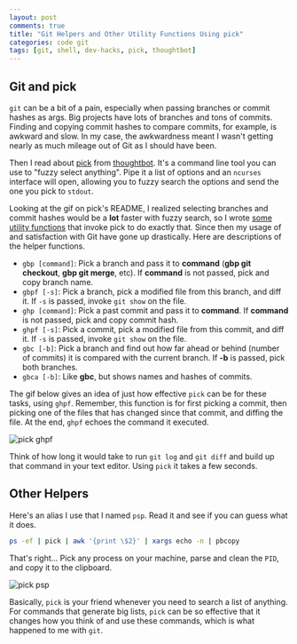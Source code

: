 ```yaml
---
layout: post
comments: true
title: "Git Helpers and Other Utility Functions Using pick"
categories: code git
tags: [git, shell, dev-hacks, pick, thoughtbot]
---
```


## Git and pick

`git` can be a bit of a pain, especially when passing branches or commit hashes as args. Big projects have lots of branches and tons of commits. Finding and copying commit hashes to compare commits, for example, is awkward and slow. In my case, the awkwardness meant I wasn't getting nearly as much mileage out of Git as I should have been.

Then I read about [pick](https://github.com/thoughtbot/pick) from [thoughtbot](https://thoughtbot.com/). It's a command line tool you can use to "fuzzy select anything". Pipe it a list of options and an `ncurses` interface will open, allowing you to fuzzy search the options and send the one you pick to `stdout`.

Looking at the gif on pick's README, I realized selecting branches and commit hashes would be a __lot__ faster with fuzzy search, so I wrote [some utility functions](https://github.com/kylebebak/dotfiles/blob/master/dotfiles/.helpers/pick.sh) that invoke pick to do exactly that. Since then my usage of and satisfaction with Git have gone up drastically. Here are descriptions of the helper functions.

- `gbp [command]`: Pick a branch and pass it to __command__ (__gbp git checkout__, __gbp git merge__, etc). If __command__ is not passed, pick and copy branch name.
- `gbpf [-s]`: Pick a branch, pick a modified file from this branch, and diff it. If `-s` is passed, invoke `git show` on the file.
- `ghp [command]`: Pick a past commit and pass it to __command__. If __command__ is not passed, pick and copy commit hash.
- `ghpf [-s]`: Pick a commit, pick a modified file from this commit, and diff it. If `-s` is passed, invoke `git show` on the file.
- `gbc [-b]`: Pick a branch and find out how far ahead or behind (number of commits) it is compared with the current branch. If __-b__ is passed, pick both branches.
- `gbca [-b]`: Like __gbc__, but shows names and hashes of commits.

The gif below gives an idea of just how effective `pick` can be for these tasks, using `ghpf`. Remember, this function is for first picking a commit, then picking one of the files that has changed since that commit, and diffing the file. At the end, `ghpf` echoes the command it executed.

![pick ghpf](https://raw.githubusercontent.com/kylebebak/kylebebak.github.io/master/_assets/img/pick_ghpf.gif)

Think of how long it would take to run `git log` and `git diff` and build up that command in your text editor. Using `pick` it takes a few seconds.


## Other Helpers

Here's an alias I use that I named `psp`. Read it and see if you can guess what it does.

~~~sh
ps -ef | pick | awk '{print \$2}' | xargs echo -n | pbcopy
~~~

That's right... Pick any process on your machine, parse and clean the `PID`, and copy it to the clipboard.

![pick psp](https://raw.githubusercontent.com/kylebebak/kylebebak.github.io/master/_assets/img/pick_psp.gif)

Basically, `pick` is your friend whenever you need to search a list of anything. For commands that generate big lists, `pick` can be so effective that it changes how you think of and use these commands, which is what happened to me with `git`.
